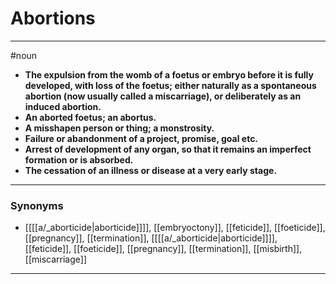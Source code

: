 # Abortions
---
#noun
- **The expulsion from the womb of a foetus or embryo before it is fully developed, with loss of the foetus; either naturally as a spontaneous abortion (now usually called a miscarriage), or deliberately as an induced abortion.**
- **An aborted foetus; an abortus.**
- **A misshapen person or thing; a monstrosity.**
- **Failure or abandonment of a project, promise, goal etc.**
- **Arrest of development of any organ, so that it remains an imperfect formation or is absorbed.**
- **The cessation of an illness or disease at a very early stage.**
---
### Synonyms
- [[[[a/_aborticide|aborticide]]]], [[embryoctony]], [[feticide]], [[foeticide]], [[pregnancy]], [[termination]], [[[[a/_aborticide|aborticide]]]], [[feticide]], [[foeticide]], [[pregnancy]], [[termination]], [[misbirth]], [[miscarriage]]
---
